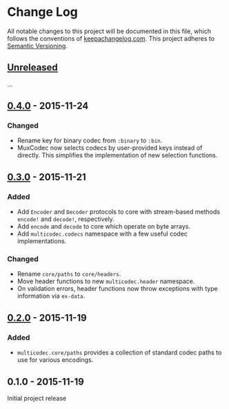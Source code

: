 Change Log
==========

All notable changes to this project will be documented in this file, which
follows the conventions of [keepachangelog.com](http://keepachangelog.com/).
This project adheres to [Semantic Versioning](http://semver.org/).

## [Unreleased]

...

## [0.4.0] - 2015-11-24

### Changed
- Rename key for binary codec from `:binary` to `:bin`.
- MuxCodec now selects codecs by user-provided keys instead of directly. This
  simplifies the implementation of new selection functions.

## [0.3.0] - 2015-11-21

### Added
- Add `Encoder` and `Decoder` protocols to core with stream-based methods
  `encode!` and `decode!`, respectively.
- Add `encode` and `decode` to core which operate on byte arrays.
- Add `multicodec.codecs` namespace with a few useful codec implementations.

### Changed
- Rename `core/paths` to `core/headers`.
- Move header functions to new `multicodec.header` namespace.
- On validation errors, header functions now throw exceptions with type
  information via `ex-data`.

## [0.2.0] - 2015-11-19

### Added
- `multicodec.core/paths` provides a collection of standard codec paths to use
  for various encodings.

## 0.1.0 - 2015-11-19

Initial project release

[Unreleased]: https://github.com/greglook/clj-multicodec/compare/0.4.0...HEAD
[0.4.0]: https://github.com/greglook/clj-multicodec/compare/0.3.0...0.4.0
[0.3.0]: https://github.com/greglook/clj-multicodec/compare/0.2.0...0.3.0
[0.2.0]: https://github.com/greglook/clj-multicodec/compare/0.1.0...0.2.0
